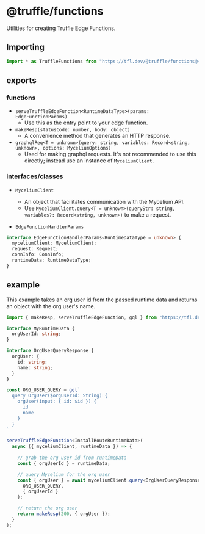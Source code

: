 # @truffle/functions

Utilities for creating Truffle Edge Functions.

## Importing

```typescript
import * as TruffleFunctions from "https://tfl.dev/@truffle/functions@~0.0.4/mod.ts";
```

## exports

### functions

- `serveTruffleEdgeFunction<RuntimeDataType>(params: EdgeFunctionParams)`
  - Use this as the entry point to your edge function.
- `makeResp(statusCode: number, body: object)`
  - A convenience method that generates an HTTP response.
- `graphqlReq<T = unknown>(query: string, variables: Record<string, unknown>, options: MyceliumOptions)`
  - Used for making graphql requests. It's not recommended to use this directly; instead use an instance of `MyceliumClient`.

### interfaces/classes

- `MyceliumClient`
  - An object that facilitates communication with the Mycelium API.
  - Use `MyceliumClient.query<T = unknown>(queryStr: string, variables?: Record<string, unknown>)` to make a request.

- `EdgeFunctionHandlerParams`
```typescript
interface EdgeFunctionHandlerParams<RuntimeDataType = unknown> {
  myceliumClient: MyceliumClient;
  request: Request;
  connInfo: ConnInfo;
  runtimeData: RuntimeDataType;
}
```

## example

This example takes an org user id from the passed runtime data and returns an object with the org user's name.

```typescript
import { makeResp, serveTruffleEdgeFunction, gql } from "https://tfl.dev/@truffle/functions@~0.0.4/mod.ts";

interface MyRuntimeData {
  orgUserId: string;
}

interface OrgUserQueryResponse {
  orgUser: {
    id: string;
    name: string;
  }
}

const ORG_USER_QUERY = gql`
  query OrgUser($orgUserId: String) {
    orgUser(input: { id: $id }) {
      id
      name
    }
  }
`

serveTruffleEdgeFunction<InstallRouteRuntimeData>(
  async ({ myceliumClient, runtimeData }) => {
    
    // grab the org user id from runtimeData
    const { orgUserId } = runtimeData;

    // query Mycelium for the org user
    const { orgUser } = await myceliumClient.query<OrgUserQueryResponse>(
      ORG_USER_QUERY,
      { orgUserId }
    );

    // return the org user
    return makeResp(200, { orgUser });
  }
);
```